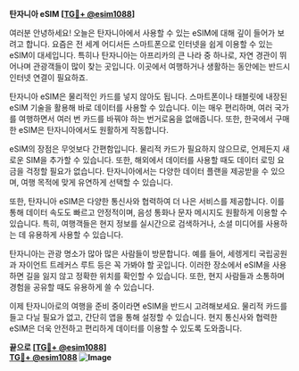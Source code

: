 **탄자니아 eSIM [[TG💪+ @esim1088](https://t.me/s/esim1088)]**

여러분 안녕하세요! 오늘은 탄자니아에서 사용할 수 있는 eSIM에 대해 깊이 들어가 보려고 합니다. 요즘은 전 세계 어디서든 스마트폰으로 인터넷을 쉽게 이용할 수 있는 eSIM이 대세입니다. 특히나 탄자니아는 아프리카의 큰 나라 중 하나로, 자연 경관이 뛰어나며 관광객들이 많이 찾는 곳입니다. 이곳에서 여행하거나 생활하는 동안에는 반드시 인터넷 연결이 필요하죠.

탄자니아 eSIM은 물리적인 카드를 넣지 않아도 됩니다. 스마트폰이나 태블릿에 내장된 eSIM 기술을 활용해 바로 데이터를 사용할 수 있습니다. 이는 매우 편리하며, 여러 국가를 여행하면서 여러 번 카드를 바꿔야 하는 번거로움을 없애줍니다. 또한, 한국에서 구매한 eSIM은 탄자니아에서도 원활하게 작동합니다.

eSIM의 장점은 무엇보다 간편함입니다. 물리적 카드가 필요하지 않으므로, 언제든지 새로운 SIM을 추가할 수 있습니다. 또한, 해외에서 데이터를 사용할 때도 데이터 로밍 요금을 걱정할 필요가 없습니다. 탄자니아에서는 다양한 데이터 플랜을 제공받을 수 있으며, 여행 목적에 맞게 유연하게 선택할 수 있습니다.

또한, 탄자니아 eSIM은 다양한 통신사와 협력하여 더 나은 서비스를 제공합니다. 이를 통해 데이터 속도도 빠르고 안정적이며, 음성 통화나 문자 메시지도 원활하게 이용할 수 있습니다. 특히, 여행객들은 현지 정보를 실시간으로 검색하거나, 소셜 미디어를 사용하는 데 유용하게 사용할 수 있습니다.

탄자니아는 관광 명소가 많아 많은 사람들이 방문합니다. 예를 들어, 세렝게티 국립공원과 자이언트 트레커스 루트 등은 꼭 가봐야 할 곳입니다. 이러한 장소에서 eSIM을 사용하면 길을 잃지 않고 정확한 위치를 확인할 수 있습니다. 또한, 현지 사람들과 소통하며 경험을 공유할 때도 유용하게 쓸 수 있습니다.

이제 탄자니아로의 여행을 준비 중이라면 eSIM을 반드시 고려해보세요. 물리적 카드를 들고 다닐 필요가 없고, 간단히 앱을 통해 설정할 수 있습니다. 현지 통신사와 협력한 eSIM은 더욱 안전하고 편리하게 데이터를 이용할 수 있도록 도와줍니다.

**끝으로 [[TG💪+ @esim1088](https://t.me/s/esim1088)]**  
**[TG💪+ @esim1088](https://t.me/s/esim1088) ![Image](https://i.postimg.cc/Y0z9fWf4/image.png)**